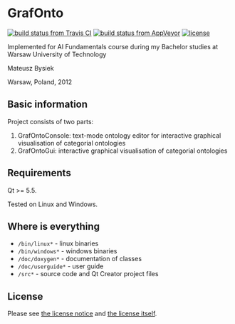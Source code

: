 GrafOnto
========

[![build status from Travis CI](https://travis-ci.com/mbdevpl/GrafOnto.svg?branch=master)](https://travis-ci.com/mbdevpl/GrafOnto)
[![build status from AppVeyor](https://ci.appveyor.com/api/projects/status/github/mbdevpl/GrafOnto?svg=true&branch=master)](https://ci.appveyor.com/project/mbdevpl/grafonto)
[![license](https://img.shields.io/github/license/mbdevpl/GrafOnto.svg)](https://github.com/mbdevpl/GrafOnto)

Implemented for AI Fundamentals course
during my Bachelor studies at Warsaw University of Technology

Mateusz Bysiek

Warsaw, Poland, 2012

## Basic information

Project consists of two parts:

1. GrafOntoConsole: text-mode ontology editor for interactive graphical visualisation of categorial ontologies
2. GrafOntoGui: interactive graphical visualisation of categorial ontologies

## Requirements

Qt >= 5.5.

Tested on Linux and Windows.

## Where is everything

* `/bin/linux*` - linux binaries
* `/bin/windows*` - windows binaries
* `/doc/doxygen*` - documentation of classes
* `/doc/userguide*` - user guide
* `/src*` - source code and Qt Creator project files

## License

Please see [the license notice](NOTICE) and [the license itself](LICENSE).
